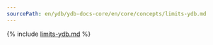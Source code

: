 ```yaml
---
sourcePath: en/ydb/ydb-docs-core/en/core/concepts/limits-ydb.md
---
```

{% include [limits-ydb.md](_includes/limits-ydb.md) %}
